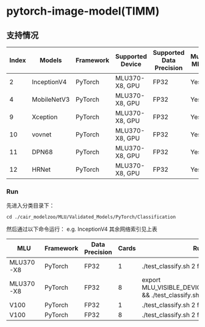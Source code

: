 # pytorch-image-model(TIMM)
## 支持情况

Index | Models  | Framework  | Supported Device  | Supported Data Precision  | Multi-MLUs  | Multi-Nodes
----- | ----- | ----- | ----- | ----- | ----- | ----- |
2  | InceptionV4  | PyTorch  | MLU370-X8, GPU  | FP32  | Yes  | Not Tested
4  | MobileNetV3 | PyTorch  | MLU370-X8, GPU  | FP32  | Yes  | Not Tested 
9  | Xception | PyTorch  | MLU370-X8, GPU  | FP32  | Yes  | Not Tested
10 | vovnet | PyTorch  | MLU370-X8, GPU  | FP32  | Yes  | Not Tested
11 | DPN68  | PyTorch  | MLU370-X8, GPU  | FP32  | Yes  | Not Tested
12 | HRNet | PyTorch | MLU370-X8, GPU | FP32 | Yes | Not Tested

### Run
先进入分类目录下：
 
```
cd ./cair_modelzoo/MLU/Validated_Models/PyTorch/Classification
```
 
然后通过以下命令运行：
e.g. InceptionV4
其余网络索引见上表
 
MLU  | Framework  |  Data Precision  | Cards  | Run
----- | ----- | ----- | ----- | ----- |
MLU370-X8  | PyTorch  | FP32  | 1  | ./test_classify.sh 2 fp32-mlu
MLU370-X8  | PyTorch  | FP32  | 8  | export MLU_VISIBLE_DEVICES=0,1,2,3,4,5,6,7 && ./test_classify.sh 2 fp32-mlu-ddp
V100  | PyTorch  | FP32  | 1  | ./test_classify.sh 2 fp32-gpu
V100  | PyTorch  | FP32  | 8  | ./test_classify.sh 2 fp32-gpu-ddp
